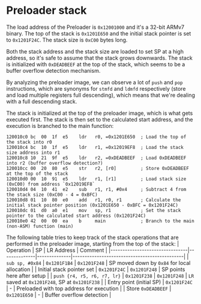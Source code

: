 # Preloader stack

The load address of the Preloader is `0x12001000` and it's a 32-bit ARMv7 binary. The top of the stack is `0x1201E650` and the initial stack pointer is set to `0x1201F24C`. The stack size is `0xC00` bytes long.

Both the stack address and the stack size are loaded to set SP at a high address, so it's safe to assume that the stack grows downwards. The stack is initialized with `0xDEADBEEF` at the top of the stack, which seems to be a buffer overflow detection mechanism.

By analyzing the preloader image, we can observe a lot of `push` and `pop` instructions, which are synonyms for `stmfd` and `ldmfd` respectively (store and load multiple registers full descending), which means that we're dealing with a full descending stack.

The stack is initialized at the top of the preloader image, which is what gets executed first. The stack is then set to the calculated start address, and the execution is branched to the main function:
```assembly
120010c0 bc  00  1f  e5    ldr   r0, =0x1201E650  ; Load the top of the stack into r0
120010c4 bc  10  1f  e5    ldr   r1, =0x12019EF8  ; Load the stack size address into r1
120010c8 10  21  9f  e5    ldr   r2, =0xDEADBEEF  ; Load 0xDEADBEEF into r2 (buffer overflow detection?)
120010cc 00  20  80  e5    str   r2, [r0]         ; Store 0xDEADBEEF at the top of the stack
120010d0 00  10  91  e5    ldr   r1, [r1]         ; Load stack size (0xC00) from address `0x12019EF8`
120010d4 04  10  41  e2    sub   r1, r1, #0x4     ; Subtract 4 from the stack size (0xC00 - 4 = 0xBFC)
120010d8 01  10  80  e0    add   r1, r0, r1       ; Calculate the initial stack pointer position (0x1201E650 - 0xBFC = 0x1201F24C)
120010dc 01  d0  a0  e1    mov   sp, r1           ; Set the stack pointer to the calculated start address (0x1201F24C)
120010e0 42  00  00  ea    b     main             ; Branch to the main (non-ASM) function (main)
```

The following table tries to keep track of the stack operations that are performed in the preloader image, starting from the top of the stack:
| Operation                      | SP           | LR Address   | Comment                                      |
|--------------------------------|--------------|--------------|----------------------------------------------|
| `sub sp, #0x84`                | `0x1201F1B4` | `0x1201F248` | SP moved down by `0x84` for local allocation |
| Initial stack pointer set      | `0x1201F24C` | `0x1201F248` | SP points here after setup                   |
| `push {r4, r5, r6, r7, lr}`    | `0x1201F238` | `0x1201F248` | `LR` saved at `0x1201F248`, SP at `0x1201F238` |
| Entry point (initial SP)       | `0x1201F24C` | -            | Preloaded with top address for execution     |
| Store `0xDEADBEEF`             | `0x1201E650` | -            | Buffer overflow detection                    |